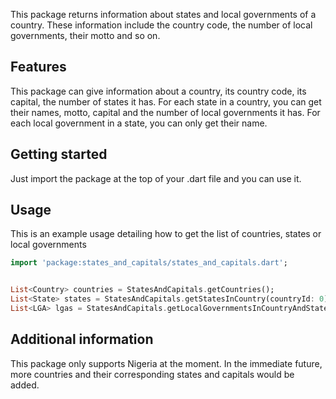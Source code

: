 This package returns information about states and local governments of a country. These information 
include the country code, the number of local governments, their motto and so on.

## Features

This package can give information about a country, its country code, its capital, the number of states it has.
For each state in a country, you can get their names, motto, capital and the number of local governments it has.
For each local government in a state, you can only get their name.


## Getting started

Just import the package at the top of your .dart file and you can use it.

## Usage

This is an example usage detailing how to get the list of countries, states or local governments

```dart
import 'package:states_and_capitals/states_and_capitals.dart';


List<Country> countries = StatesAndCapitals.getCountries();
List<State> states = StatesAndCapitals.getStatesInCountry(countryId: 0);
List<LGA> lgas = StatesAndCapitals.getLocalGovernmentsInCountryAndState(countryId: 0, stateId: 0);
```

## Additional information

This package only supports Nigeria at the moment. In the immediate future, more countries and their corresponding states and 
capitals would be added.